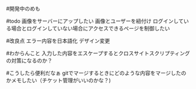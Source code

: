 #開発中のめも

#todo
画像をサーバーにアップしたい
画像とユーザーを紐付け
ログインしている場合とログインしていない場合にアクセスできるページを制御したい

#改良点
エラー内容を日本語化
デザイン変更

#わからんこと
入力した内容をエスケープするとクロスサイトスクリプティングの対策になるのか？


#こうしたら便利だなぁ
gitでマージするときにどのような内容をマージしたのかメモしたい（チケット管理がいいのかな？)

